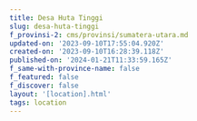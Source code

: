 ```yaml
---
title: Desa Huta Tinggi
slug: desa-huta-tinggi
f_provinsi-2: cms/provinsi/sumatera-utara.md
updated-on: '2023-09-10T17:55:04.920Z'
created-on: '2023-09-10T16:28:39.118Z'
published-on: '2024-01-21T11:33:59.165Z'
f_same-with-province-name: false
f_featured: false
f_discover: false
layout: '[location].html'
tags: location
---
```



